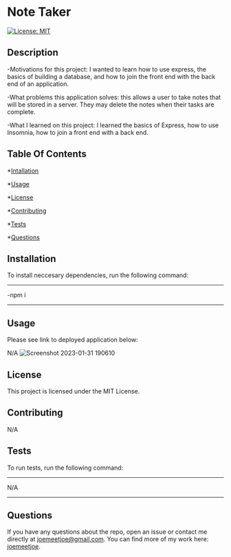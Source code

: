 # Note Taker

[![License: MIT](https://img.shields.io/badge/License-MIT-yellow.svg)](https://opensource.org/licenses/MIT)

## Description
  
  -Motivations for this project: I wanted to learn how to use express, the basics of building a database, and how to join the front end with the back end of an application.

  -What problems this application solves: this allows a user to take notes that will be stored in a server. They may delete the notes when their tasks are complete.

  -What I learned on this project: I learned the basics of Express, how to use Insomnia, how to join a front end with a back end.
  
  ## Table Of Contents
  
  *[Intallation](#installation)
  
  *[Usage](#usage)
  
  *[License](#license)
  
  *[Contributing](#contributing)
  
  *[Tests](#tests)
  
  *[Questions](#questions)
  
  ## Installation
  
  To install neccesary dependencies, run the following command:

  ---

  -npm i

  ---
  ## Usage
  
  Please see link to deployed application below:
  
  N/A
  ![Screenshot 2023-01-31 190610](https://user-images.githubusercontent.com/119348225/215916930-4ce74be6-6b24-4a9d-bc5f-e96a843617b0.png)

  ## License

  This project is licensed under the MIT License.
  
  ## Contributing
  
  N/A
  
  ## Tests
  
  To run tests, run the following command:
  
  ---
  
  N/A

  ---
  
  ## Questions
  
  If you have any questions about the repo, open an issue or contact me directly at joemeetjoe@gmail.com.
  You can find more of my work here: [joemeetjoe](github.com/joemeetjoe).
